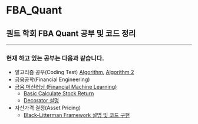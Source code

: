 # FBA_Quant

## 퀀트 학회 FBA Quant 공부 및 코드 정리
---
### 현재 하고 있는 공부는 다음과 같습니다.

* 알고리즘 공부(Coding Test) [Algorithm](https://github.com/inandout-kr/FBA_Quant/tree/main/Coding_Test), [Algorithm 2](https://github.com/inandout-kr/FBA_Quant/issues)
* 금융공학(Financial Engineering)
* [금융 머신러닝 (Financial Machine Learning)](https://github.com/inandout-kr/FBA_Quant/tree/main/Financial_Machine_Learning/Week%201)
  * [Basic Calculate Stock Return](https://github.com/inandout-kr/FBA_Quant/tree/main/Financial_Machine_Learning/Week1_CalculateReturns)
  * [Decorator 설명](https://github.com/inandout-kr/FBA_Quant/blob/main/Financial_Machine_Learning/Week1_CalculateReturns/Decorator_explanation/What_is_Decorator.ipynb)
* 자산가격 결정(Asset Pricing)
  * [Black-Litterman Framework 설명 및 코드 구현](https://github.com/inandout-kr/FBA_Quant/blob/main/Asset_Pricing/Black-Litterman_Python/Black-Litterman-Framework.ipynb)
